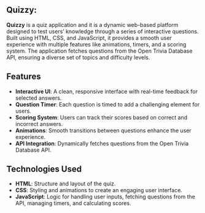 ## Quizzy:

**Quizzy** is a quiz application and it is a dynamic web-based platform designed to test users’ knowledge through a series of interactive questions. Built using HTML, CSS, and JavaScript, it provides a smooth user experience with multiple features like animations, timers, and a scoring system. The application fetches questions from the Open Trivia Database API, ensuring a diverse set of topics and difficulty levels.

## Features

- **Interactive UI**: A clean, responsive interface with real-time feedback for selected answers.
- **Question Timer**: Each question is timed to add a challenging element for users.
- **Scoring System**: Users can track their scores based on correct and incorrect answers.
- **Animations**: Smooth transitions between questions enhance the user experience.
- **API Integration**: Dynamically fetches questions from the Open Trivia Database API.

## Technologies Used

- **HTML**: Structure and layout of the quiz.
- **CSS**: Styling and animations to create an engaging user interface.
- **JavaScript**: Logic for handling user inputs, fetching questions from the API, managing timers, and calculating scores.
